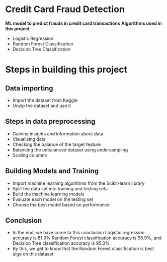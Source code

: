# Credit Card Fraud Detection
**ML model to predict frauds in credit card transactions**
**Algorithms used in this project**
- Logistic Regression
- Random Forest Classification
- Decision Tree Classification

# Steps in building this project

## Data importing
- Import the dataset from Kaggle
- Unzip the dataset and use it
## Steps in data preprocessing
- Gaining insights and information about data
- Visualizing data
- Checking the balance of the target feature
- Balancing the unbalanced dataset using undersampling 
- Scaling columns
## Building Models and Training
- Import machine learning algorithms from the Scikit-learn library
- Split the data set into training and testing sets
- Build the machine learning models
- Evaluate each model on the testing set
- Choose the best model based on performance
## Conclusion
- In the end, we have come to this conclusion Logistic regression accuracy is 81.3% Random Forest classification accuracy is 95.9%, and Decision Tree classification accuracy is 95.3%
- By this, we get to know that the Random Forest classification is best algo on this dataset


